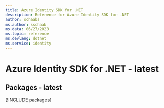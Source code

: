 ```yaml
---
title: Azure Identity SDK for .NET
description: Reference for Azure Identity SDK for .NET
author: schaabs
ms.author: sschaab
ms.data: 06/27/2023
ms.topic: reference
ms.devlang: dotnet
ms.service: identity
---
```

# Azure Identity SDK for .NET - latest
## Packages - latest
[!INCLUDE [packages](identity-index.md)]